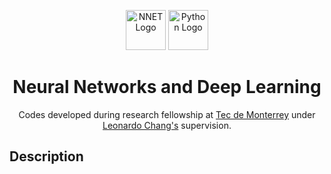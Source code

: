 <p align="center">
    <img src="https://miro.medium.com/max/700/1*0FlvitTZnPKh8qkJ7UPLeQ.png" height="64" alt="NNET Logo">
    <img src="https://upload.wikimedia.org/wikipedia/commons/thumb/f/f8/Python_logo_and_wordmark.svg/1280px-Python_logo_and_wordmark.svg.png" height="64" alt="Python Logo">
</p>
<h1 align="center">Neural Networks and Deep Learning</h1>
<p align="center"> Codes developed during research fellowship at <a href="https://www.tec.mx" target="_blank">Tec de Monterrey</a> under <a href="https://research.tec.mx/vivo-tec/display/PID_321664" target="_blank">Leonardo Chang's</a>  supervision.</p>

## Description

